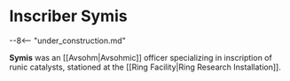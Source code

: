 # Inscriber Symis

--8<-- "under_construction.md"

**Symis** was an [[Avsohm|Avsohmic]] officer specializing in inscription of runic catalysts, stationed at the [[Ring Facility|Ring Research Installation]].
